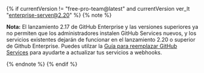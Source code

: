 {% if currentVersion != "free-pro-team@latest" and currentVersion ver_lt "enterprise-server@2.20" %}
{% note %}

**Nota:** El lanzamiento 2.17 de GitHub Enterprise y las versiones superiores ya no permiten que los administradores instalen GitHub Services nuevos, y los servicios existentes dejarán de funcionar en el lanzamiento 2.20 o superior de Github Enterprise. Puedes utilzar la [Guía para reemplazar GitHub Services](/v3/guides/replacing-github-services) para ayudarte a actualizar tus servicios a webhooks.

{% endnote %}
{% endif %}

